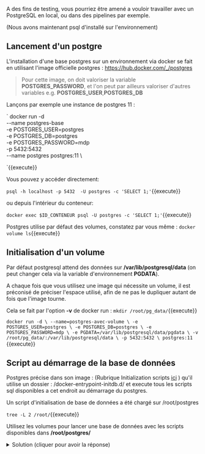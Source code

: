 A des fins de testing, vous pourriez être amené a vouloir travailler avec un PostgreSQL en local, ou dans des pipelines par exemple.

(Nous avons maintenant psql d'installé sur l'environnement)

## Lancement d'un postgre
L'installation d'une base postgres sur un environnement via docker se fait en utilisant l'image officielle postgres : https://hub.docker.com/_/postgres

> Pour cette image, on doit valoriser la variable **POSTGRES_PASSWORD**, et l'on peut par ailleurs valoriser d'autres variables e.g. **POSTGRES_USER**,**POSTGRES_DB**

Lançons par exemple une instance de postgres 11 : 

`
docker run -d \
  --name postgres-base \
  -e POSTGRES_USER=postgres \
  -e POSTGRES_DB=postgres \
  -e POSTGRES_PASSWORD=mdp \
  -p 5432:5432 \
  --name postgres postgres:11 \

`{{execute}}

Vous pouvez y accéder directement:

`
psql -h localhost -p 5432  -U postgres -c 'SELECT 1;'
`{{execute}}

ou depuis l'intérieur du conteneur:

`
docker exec $ID_CONTENEUR psql -U postgres -c 'SELECT 1;'
`{{execute}}

Postgres utilise par défaut des volumes, constatez par vous même : 
`
docker volume ls
`{{execute}}

## Initialisation d'un volume

Par défaut postgresql attend des données sur **/var/lib/postgresql/data** (on peut changer cela via la variable d'environnement **PGDATA**).

A chaque fois que vous utilisez une image qui nécessite un volume, il est préconisé de préciser l'espace utilisé, afin de ne pas le dupliquer autant de fois que l'image tourne.

Cela se fait par l'option **-v** de docker run :
`
mkdir /root/pg_data/
`{{execute}}

`
docker run -d \
  --name=postgres-avec-volume \
  -e POSTGRES_USER=postgres \
  -e POSTGRES_DB=postgres \
  -e POSTGRES_PASSWORD=mdp \
  -e PGDATA=/var/lib/postgresql/data/pgdata \
  -v /root/pg_data/:/var/lib/postgresql/data \
  -p 5432:5432 \
  postgres:11 
`{{execute}}

## Script au démarrage de la base de données

Postgres précise dans son image :
(Rubrique Initialization scripts [ici](https://hub.docker.com/_/postgres/) )
qu'il utilise un dossier : /docker-entrypoint-initdb.d/ et execute tous les scripts sql disponibles a cet endroit au démarrage du postgres.

Un script d'initialisation de base de données a été chargé sur /root/postgres

`
tree -L 2 /root/
`{{execute}}

Utilisez les volumes pour lancer une base de données avec les scripts disponibles dans **/root/postgres/**

<details>
<summary>Solution (cliquer pour avoir la réponse)</summary>
    <p>
`
docker run -d \
  --name=postgres-avec-init \
  -e POSTGRES_USER=postgres \
  -e POSTGRES_DB=postgres \
  -e POSTGRES_PASSWORD=mdp \
  -e PGDATA=/var/lib/postgresql/data/pgdata \
  -v /root/postgres/:/docker-entrypoint-initdb.d/ \
  -p 5433:5432 \
  postgres:11 
`{{execute}}

Verifications : 
`
  psql -h localhost -p 5433  -U postgres -c 'SELECT * from user;'
`{{execute}}

</p>
</details>